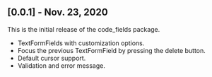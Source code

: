 ## [0.0.1] - Nov. 23, 2020

This is the initial release of the code_fields package.
- TextFormFields with customization options.
- Focus the previous TextFormField by pressing the delete button.
- Default cursor support.
- Validation and error message.